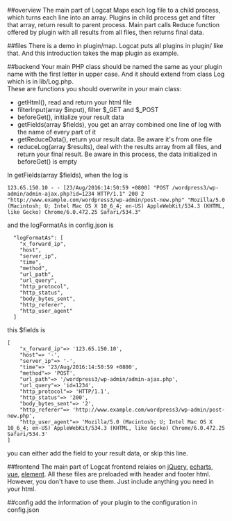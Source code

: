 ##overview
The main part of Logcat Maps each log file to a child process, which turns each line into an array. Plugins in child process get and filter that array, return result to parent process. Main part calls Reduce function offered by plugin with all results from all files, then returns final data.

##files
There is a demo in plugin/map. Logcat puts all plugins in plugin/ like that. And this introduction takes the map plugin as example.

##backend
Your main PHP class should be named the same as your plugin name with the first letter in upper case. And it should extend from class Log which is in lib/Log.php.  
These are functions you should overwrite in your main class:
- getHtml(), read and return your html file
- filterInput(array $input), filter $_GET and $_POST
- beforeGet(), initialize your result data
- getFields(array $fields), you get an array combined one line of log with the name of every part of it
- getReduceData(), return your result data. Be aware it's from one file
- reduceLog(array $results), deal with the results array from all files, and return your final result. Be aware in this process, the data initialized in beforeGet() is empty

In getFields(array $fields), when the log is
```
123.65.150.10 - - [23/Aug/2016:14:50:59 +0800] "POST /wordpress3/wp-admin/admin-ajax.php?id=1234 HTTP/1.1" 200 2 "http://www.example.com/wordpress3/wp-admin/post-new.php" "Mozilla/5.0 (Macintosh; U; Intel Mac OS X 10_6_4; en-US) AppleWebKit/534.3 (KHTML, like Gecko) Chrome/6.0.472.25 Safari/534.3"
```
and the logFormatAs in config.json is
```
  "logFormatAs": [
    "x_forward_ip",
    "host",
    "server_ip",
    "time",
    "method",
    "url_path",
    "url_query",
    "http_protocol",
    "http_status",
    "body_bytes_sent",
    "http_referer",
    "http_user_agent"
  ]
```
this $fields is
```
[
    "x_forward_ip"=> '123.65.150.10',
    "host"=> '-',
    "server_ip"=> '-',
    "time"=> '23/Aug/2016:14:50:59 +0800',
    "method"=> 'POST',
    "url_path"=> '/wordpress3/wp-admin/admin-ajax.php',
    "url_query"=> 'id=1234',
    "http_protocol"=> 'HTTP/1.1',
    "http_status"=> '200',
    "body_bytes_sent"=> '2',
    "http_referer"=> 'http://www.example.com/wordpress3/wp-admin/post-new.php',
    "http_user_agent"=> 'Mozilla/5.0 (Macintosh; U; Intel Mac OS X 10_6_4; en-US) AppleWebKit/534.3 (KHTML, like Gecko) Chrome/6.0.472.25 Safari/534.3'
]
```
you can either add the field to your result data, or skip this line.

##frontend
The main part of Logcat frontend relaies on [jQuery](jquery.com), [echarts](https://github.com/ecomfe/echarts), [vue](https://github.com/vuejs/vue), [element](https://github.com/ElemeFE/element). All these files are preloaded with header and footer html. However, you don't have to use them. Just include anything you need in your html.

##config
add the information of your plugin to the configuration in config.json